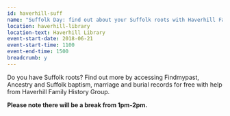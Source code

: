 ```yaml
---
id: haverhill-suff
name: "Suffolk Day: find out about your Suffolk roots with Haverhill Family History Group"
location: haverhill-library
location-text: Haverhill Library
event-start-date: 2018-06-21
event-start-time: 1100
event-end-time: 1500
breadcrumb: y
---
```


Do you have Suffolk roots? Find out more by accessing Findmypast, Ancestry and Suffolk baptism, marriage and burial records for free with help from Haverhill Family History Group.

**Please note there will be a break from 1pm-2pm.**
